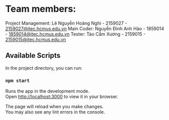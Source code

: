 # Team members:

Project Management: Lê Nguyễn Hoàng Nghi - 2159027 - 2159027@itec.hcmus.edu.vn
Main Coder:         Nguyễn Đình Anh Hào - 1859014 - 1859014@itec.hcmus.edu.vn
Tester:             Tào Cẩm Xương - 2159015 - 2159015@itec.hcmus.edu.vn

## Available Scripts

In the project directory, you can run:

### `npm start`

Runs the app in the development mode.\
Open [http://localhost:3000](http://localhost:3000) to view it in your browser.

The page will reload when you make changes.\
You may also see any lint errors in the console.
